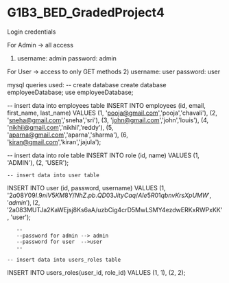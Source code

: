 # G1B3_BED_GradedProject4
Login credentials

For Admin -> all access
1) username: admin
   password: admin

For User -> access to only GET methods
2) username: user
   password: user
   
  
   mysql queries used:
   -- create database
    create database employeeDatabase;
    use employeeDatabase;
   
   
  -- insert data into employees table 
INSERT INTO employees (id, email, first_name, last_name) 
VALUES (1, 'pooja@gmail.com','pooja','chavali'),
	   (2, 'sneha@gmail.com','sneha','sri'),
       (3, 'john@gmail.com','john','louis'),
       (4, 'nikhil@gmail.com','nikhil','reddy'),
       (5, 'aparna@gmail.com','aparna','sharma'),
       (6, 'kiran@gmail.com','kiran','jajula');
       
 
   -- insert data into role table
INSERT INTO role (id, name)
VALUES (1, 'ADMIN'),
	   (2, 'USER');

    -- insert data into user table
	   
INSERT INTO user (id, password, username)
VALUES (1, '$2a$08$Y09I.9niV5KM8Y/NhZ.pb.QD03JityCaq/AIe5R01qbnvKrsXpUMW', 'admin' ),
	   (2, '$2a$08$3MUTJa2KaWEjsj8Ks6aA/uzbCig4crD5MwLSMY4ezdwERKxRWPxKK', 'user');
	   
	   --
	   --password for admin --> admin
	   --password for user  -->user
 	   --
 	   
    -- insert data into users_roles table   
INSERT INTO users_roles(user_id, role_id)
VALUES (1, 1),
	   (2, 2);  
